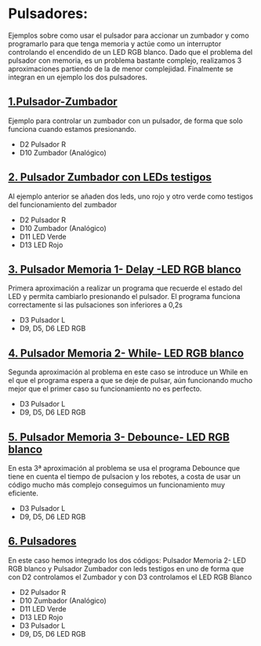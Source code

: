 # Pulsadores:

Ejemplos sobre como usar el pulsador para accionar un zumbador y como programarlo para que tenga memoria y actúe como un interruptor controlando el encendido de un LED RGB blanco. Dado que el problema del pulsador con memoria, es un problema bastante complejo, realizamos 3 aproximaciones partiendo de la de menor complejidad. Finalmente se integran en un ejemplo los dos pulsadores.

## [1.Pulsador-Zumbador](https://github.com/EchidnaShield/Recursos/blob/master/Didactica/Actividades_IDE_Arduino/Pulsadores/Pulsador_Zumbador/Pulsador_Zumbador.ino)
Ejemplo para controlar un zumbador con un pulsador, de forma que solo funciona cuando estamos presionando.
- D2 Pulsador R
- D10 Zumbador (Analógico)

## [2. Pulsador Zumbador con LEDs testigos](https://github.com/EchidnaShield/Recursos/blob/master/Didactica/Actividades_IDE_Arduino/Pulsadores/Pulsador_Zumbador2/Pulsador_Zumbador2.ino)
Al ejemplo anterior se añaden dos leds, uno rojo y otro verde como testigos del funcionamiento del zumbador
- D2 Pulsador R
- D10 Zumbador (Analógico)
- D11 LED Verde
- D13 LED Rojo
    
## [3. Pulsador Memoria 1- Delay -LED RGB blanco](https://github.com/EchidnaShield/Recursos/blob/master/Didactica/Actividades_IDE_Arduino/Pulsadores/Pulsador_Memoria1/Pulsador_Memoria1.ino)
Primera aproximación a realizar un programa que recuerde el estado del LED y permita cambiarlo presionando el pulsador. El programa funciona correctamente si las pulsaciones son inferiores a 0,2s
- D3 Pulsador L
- D9, D5, D6 LED RGB

## [4. Pulsador Memoria 2- While- LED RGB blanco](https://github.com/EchidnaShield/Recursos/blob/master/Didactica/Actividades_IDE_Arduino/Pulsadores/Pulsador_Memoria2/Pulsador_Memoria2.ino)
Segunda aproximación al problema en este caso se introduce un While en el que el programa espera a que se deje de pulsar, aún funcionando mucho mejor que el primer caso su funcionamiento no es perfecto.
- D3 Pulsador L
- D9, D5, D6 LED RGB

## [5. Pulsador Memoria 3- Debounce- LED RGB blanco](https://github.com/EchidnaShield/Recursos/blob/master/Didactica/Actividades_IDE_Arduino/Pulsadores/Pulsador_Memoria3/Pulsador_Memoria3.ino)
En esta 3ª aproximación al problema se usa el programa Debounce que tiene en cuenta el tiempo de pulsacion y los rebotes, a costa de usar un código mucho más complejo conseguimos un funcionamiento muy eficiente.
- D3 Pulsador L
- D9, D5, D6 LED RGB

## [6. Pulsadores](https://github.com/EchidnaShield/Recursos/blob/master/Didactica/Actividades_IDE_Arduino/Pulsadores/Pulsadores/Pulsadores.ino)
En este caso hemos integrado los dos códigos: Pulsador Memoria 2- LED RGB blanco y Pulsador Zumbador con leds testigos en uno de forma que con D2 controlamos el Zumbador y con D3 controlamos el LED RGB Blanco
- D2 Pulsador R
- D10 Zumbador (Analógico)
- D11 LED Verde
- D13 LED Rojo
- D3 Pulsador L
- D9, D5, D6 LED RGB
